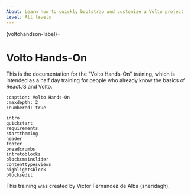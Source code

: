 ```yaml
---
About: Learn how to quickly bootstrap and customize a Volto project
Level: All levels
---
```


(voltohandson-label)=

# Volto Hands-On

This is the documentation for the "Volto Hands-On" training,
which is intended as a half day training for people who already know the basics of ReactJS and Volto.

```{toctree}
:caption: Volto Hands-On
:maxdepth: 2
:numbered: true

intro
quickstart
requirements
starttheming
header
footer
breadcrumbs
introtoblocks
blocksmainslider
contenttypesviews
highlightsblock
blocksedit
```

This training was created by Victor Fernandez de Alba (sneridagh).
